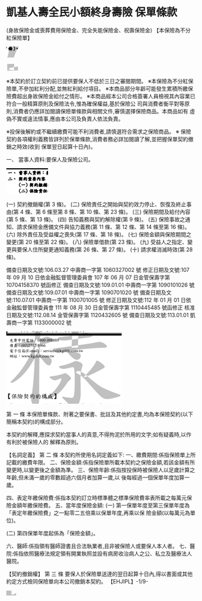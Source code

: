 # 凱基人壽全民小額終身壽險 保單條款

(身故保險金或喪葬費用保險金、完全失能保險金、祝壽保險金)
【本保險為不分紅保險單】

![0_image_1.png](0_image_1.png)

![0_image_2.png](0_image_2.png)

※本契約於訂立契約前已提供要保人不低於三日之審閱期間。 ※本保險為不分紅保險單,不參加紅利分配,並無紅利給付項目。 ※本商品部分年齡可能發生累積所繳保險費超出身故保險金給付之情形。 ※本商品經本公司合格簽署人員檢視其內容業已符合一般精算原則及保險法令,惟為確保權益,基於保險公 司與消費者衡平對等原則,消費者仍應詳加閱讀保險單條款與相關文件,審慎選擇保險商品。本商品如有 虛偽不實或違法情事,應由本公司及負責人依法負責。

※投保後解約或不繼續繳費可能不利消費者,請慎選符合需求之保險商品。 ※ 保險契約各項權利義務皆詳列於保單條款,消費者務必詳加閱讀了解,並把握保單契約撤銷之時效(收到 保單翌日起算十日內)。

一、 當事人資料:要保人及保險公司。

![0_image_0.png](0_image_0.png)

(一) 契約撤銷權(第 3 條)。 (二) 保險責任之開始與契約效力停止、恢復及終止事由(第 4 條、第 6 條至第 8 條、第 10 條、第 23 條)。 (三) 保險期間及給付內容(第 5 條、第 13 條)。 (四) 告知義務與契約解除權(第 9 條)。 (五) 保險事故之通知、請求保險金應備文件與協力義務(第 11 條、第 12 條、第 14 條至第 16 條)。 (六) 除外責任及受益權之喪失(第 17 條、第 18 條)。 (七) 保險金額與保險期間之變更(第 20 條至第 22 條)。 (八) 保險單借款(第 23 條)。 (九) 受益人之指定、變更與要保人住所變更通知義務(第 26 條、第 27 條)。 (十) 請求權消滅時效(第 28 條)。

備查日期及文號:106.03.27 中壽商一字第 1060327002 號 修正日期及文號:107 年 09 月 10 日依金融監督管理委員會 107 年 06 月 07 日金管保壽字第 10704158370 號函修正 備查日期及文號:109.01.01 中壽商一字第 1090101026 號 備查日期及文號:109.07.01 中壽商一字第 1090701020 號 備查日期及文號:110.07.01 中壽商一字第 1100701005 號 修正日期及文號:112 年 01 月 01 日依金融監督管理委員會 111 年 08 月 30 日金管保壽字第 1110445485 號函修正 核准日期及文號:112.08.14 金管保壽字第 1120432605 號 備查日期及文號:113.01.01 凱壽商一字第 1133000002 號

![0_image_3.png](0_image_3.png)

第 一 條 本保險單條款、附著之要保書、批註及其他約定書,均為本保險契約(以下簡稱本契約)的構成部分。

本契約的解釋,應探求契約當事人的真意,不得拘泥於所用的文字;如有疑義時,以作有利於被保險人的 解釋為原則。

【名詞定義】
第 二 條 本契約所使用名詞定義如下:
一、繳費期間:係指保險單上所記載的繳費年限。 二、保險金額:係指保險單所載本契約之保險金額,若該金額有所變更時,以變更後之金額為準。 三、保險年齡:係指按投保時被保險人以足歲計算之年齡,但未滿一歲的零數超過六個月者加算一歲,以 後每經過一個保單年度加算一歲。

四、表定年繳保險費:係指本契約訂立時標準體之標準保險費率表所載之每萬元保險金額年繳保險費。 五、當年度保險金額:
(一) 第一保單年度至第三保單年度為「表定年繳保險費」之一點零二五倍乘以保單年度,再乘以保 險金額(以每萬元為單位)。

(二) 第四保單年度起係為「保險金額」。

六、醫師:係指領有醫師證書且合法執業者,且非被保險人或要保人本人者。 七、醫院:係指依照醫療法規定領有開業執照並設有病房收治病人之公、私立及醫療法人醫院。

【契約撤銷權】
第 三 條 要保人於保險單送達的翌日起算十日內,得以書面或其他約定方式檢同保險單向本公司撤銷本契約。
【EHJIPL】-1/9-

![0_image_4.png](0_image_4.png)

